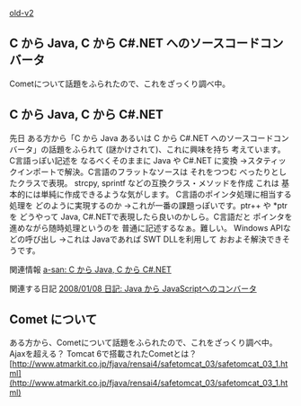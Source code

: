 [old-v2](ig071213-orig.html)

## C から Java, C から C#.NET へのソースコードコンバータ

Cometについて話題をふられたので、これをざっくり調べ中。






## C から Java, C から C#.NET


先日 ある方から「C から Java あるいは  C から C#.NET へのソースコードコンバータ」の話題をふられて (謎かけされて)、これに興味を持ち 考えています。
C言語っぽい記述を なるべくそのままに Java や C#.NET に変換
  →スタティックインポートで解決。C言語のフラットなソースは それをつつむ べったりとしたクラスで表現。
  strcpy, sprintf などの互換クラス・メソッドを作成
  これは 基本的には単純に作成できるような気がします。
  C言語のポインタ処理に相当する処理を どのように実現するのか
  →これが一番の課題っぽいです。ptr++ や *ptr を どうやって Java, C#.NETで表現したら良いのかしら。C言語だと ポインタを進めながら随時処理というのを
  普通に記述するなぁ。難しい。
  Windows APIなどの呼び出し
  →これは Javaであれば SWT DLLを利用して おおよそ解決できそうです。


関連情報
[a-san: C から Java, C から C#.NET](http://d.hatena.ne.jp/a-san/20071214)


関連する日記
[2008/01/08 日記: Java から JavaScriptへのコンバータ](../2008/ig080108.html)


## Comet について


ある方から、Cometについて話題をふられたので、これをざっくり調べ中。
Ajaxを超える？ Tomcat 6で搭載されたCometとは？
  [http://www.atmarkit.co.jp/fjava/rensai4/safetomcat_03/safetomcat_03_1.html](http://www.atmarkit.co.jp/fjava/rensai4/safetomcat_03/safetomcat_03_1.html)